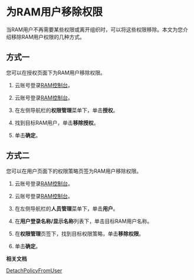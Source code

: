 # 为RAM用户移除权限

当RAM用户不再需要某些权限或离开组织时，可以将这些权限移除。本文为您介绍移除RAM用户权限的几种方式。

## 方式一

您可以在授权页面下为RAM用户移除权限。

1.  云账号登录[RAM控制台](https://ram.console.aliyun.com/)。

2.  云账号登录[RAM控制台](https://partners-intl.console.aliyun.com/#/ram)。

3.  在左侧导航栏的**权限管理**菜单下，单击**授权**。

4.  找到目标RAM用户，单击**移除授权**。

5.  单击**确定**。


## 方式二

您可以在用户页面下的权限策略页签为RAM用户移除权限。

1.  云账号登录[RAM控制台](https://ram.console.aliyun.com/)。

2.  云账号登录[RAM控制台](https://partners-intl.console.aliyun.com/#/ram)。

3.  在左侧导航栏的**人员管理**菜单下，单击**用户**。

4.  在**用户登录名称/显示名称**列表下，单击目标RAM用户名称。

5.  在**权限管理**页签下，找到目标权限策略，单击**移除权限**。

6.  单击**确定**。


**相关文档**  


[DetachPolicyFromUser](/intl.zh-CN/API参考/API参考（RAM）/权限策略管理接口/DetachPolicyFromUser.md)

